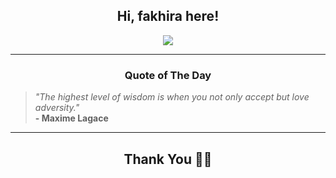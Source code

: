 <h2 align="center"> Hi, fakhira here!</h2>

<p align="center">
<a href="https://github.com/fakhiralkda" alt="github streak"><img src="https://dvst-streak.herokuapp.com/?user=fakhiralkda&theme=tokyonight&fire=DD472C"></a>
</p>

<hr>
<h3 align="center">Quote of The Day</h3>
<p align="center">
<blockquote>
<i>"The highest level of wisdom is when you not only accept but love adversity."</i>
<br>
<b>- Maxime Lagace</b>
</blockquote>
</p>


<hr>
<h2 align="center">Thank You 🙏🏼</h2>
